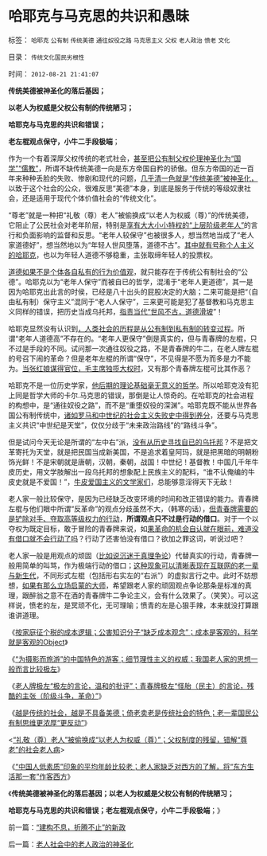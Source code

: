 # 哈耶克与马克思的共识和愚昧

标签： `哈耶克` `公有制` `传统美德` `通往奴役之路` `马克思主义` `父权` `老人政治` `愤老` `文化` 

目录： `传统文化国民劣根性`

时间： `2012-08-21 21:41:07`

**传统美德被神圣化的落后基因；**

**以老人为权威是父权公有制的传统陋习；**

**哈耶克与马克思的共识和错误；**

**老左棍观点保守，小牛二手段极端**；

作为一个有着深厚父权传统的老式社会，[甚至把公有制父权伦理神圣化为“国学”“儒教”](../../../2009/3/21/三纲五常儒家理教之国学精华的科学实用性.md)，所谓不缺传统美德一向是东方帝国自矜的骄傲。但东方帝国的近一百年来种种丢脸的失败、惨剧和现代的问题，[几乎清一色就是“传统美德”被神圣化，](../../../2009/3/24/为什么有中国特色的四不象是不稳定的系统.md)以致于这个社会的公众，很难反思“美德”本身，到底是服务于传统的等级奴隶社会，还是适用于现代个体价值社会的“传统文化”。

“尊老”就是一种把“礼敬（尊）老人”被偷换成“以老人为权威（尊）”的传统美德，它阻止了公民社会对老年阶层，特别是[享有大大小小特权的“上层阶级老年人”](../../../2009/7/30/小小特权之多乎哉？不多也！.md)的言行和负面影响的监督和反思。“老年人较保守”也被很多人，想当然地当成了“老人家道德好”，想当然地以为“年轻人世风堕落，道德不古”。[其中就有号称个人主义的哈耶克](../../../2011/2/26/哈耶克的错误和奥地利学派的弱点.md)，也以为年轻人道德不够稳重，主张取缔年轻人的投票权。

[道德如果不是个体各自私有的行为价值观](../../../2011/4/1/为什么道德不能凌驾于法律？.md)，就只能存在于传统公有制社会的“公德”。哈耶克以为“老年人保守”而被自已的哲学，混淆于“老年人更道德”，其一是因为哈耶克出此言的时侯，已经是八十出头的屁股决定的大脑；二来可能是把“（自由私有制）保守主义”混同于“老人人保守”，三来更可能是犯了基督教和马克思主义同样的错误，把历史当成乌托邦，[指责当代“世风不古，道德滑坡](../../../2012/4/6/“道德滑坡，缺乏信仰”即“祖宗之法不可变”.md)”！

哈耶克显然没有认识到[，人类社会的历程是从公有制到私有制的转变过程](../../../2011/5/17/人类发展从公有制走向私有制.md)。所谓“老年人道德高”不存在的。“老年人更保守”倒是真实的，但与青春牌的左棍，只不过是手段的不同。试问那一次通往奴役之路，不是青春牌的牛二，在老人牌左棍的号召下闹的革命？但是老年左棍的所谓“保守”，不见得是不愿为而多是力不能为。[当张红娘谋得官位，毛主席独揽大权时](../../../2012/3/18/乌有之乡是典型的黑社会.md)，又有那个青春牌左棍可比其作恶？

哈耶克不是一位历史学家，[他后期的理论基础毫无意义的哲学](../../../2010/10/18/世界上没有“右派”的哲学家.md)。所以哈耶克没有犯上同是哲学大师的卡尔.马克思的错误，那倒是让人惊奇的。在哈耶克的社会进程的构想中，是“通往奴役之路”，而不是“重堕奴役的深渊”。哈耶克既不能从世界各国公有制传统中，[诸如罗马和中世纪的社会主义失败史中得到养分](../../../2012/7/25/犹太人对中世纪经济复苏有重大贡献.md)，还要与马克思主义共识“中世纪是天堂”，仅仅分歧于“未来政治路线”的“路线斗争”。

但是试问今天无论是所谓的“左中右”派，[没有从历史寻找自已的乌托邦](../../../2012/1/2/愚民三步曲和三层次的愚民：“文过饰非，虚拟正义，以邻为壑”.md)？不是把文革寄托为天堂，就是把民国当成新美国，不是追求着皇阿玛，就是把黑暗的明朝粉饰光鲜！不是宋朝就是唐朝，汉朝，秦朝，战国！中世纪！基督教！中国几千年牛皮历史，用文学肢解出一段乌托邦的想象配上民族主义的配料，“谁不认俺编的牛皮史就是不爱国！”，[牛皮爱国主义的文学家们](../../../2010/6/2/中国古代建筑技术落后的原因;牛皮爱国主义有用吗？.md)，总能够意淫得天下无敌！

老人家一般比较保守，是因为已经缺乏改变环境的时间和改正错误的能力。青春牌左棍与他们眼中所谓“反革命”的观点分歧虽然不大，（韩寒的话），[但青春牌需要的是铲除对手、夺取高等级权力的行动](../../../2012/2/1/横眉冷对伪君子，左狗总是闹革命.md)，**所谓观点只不过是行动的借口**。对于一个以夺权为既定目标，敢于冒险的青春牌来说，如[果革命的机会自认就在眼前，难道没有借口就不会行动了吗](../../../2012/1/19/建构社会是大忌讳；“反谷物法”不是革命.md)？行动了还害怕没有借口？欲加之罪这词，听说过吧？

老人家一般是用观点的顽固（[比如说沉迷于真理争论](../../../2011/2/18/社会进步从解决身边最大的软柿子开始.md)）代替真实的行动，青春牌一般用简单的叫骂，作为极端行动的借口；[这种现象可以清晰表现在互联网的老一辈与新生代](../../../2012/6/8/暴徒的“正义”是公害的纵容.md)，不同形式左棍（包括形右实左的“右派”）的虚拟言行之中。此时不妨想想，[如果有那么立场启蒙的大师](../../../2011/12/26/“不争论”是尊重自已的美德；“不急于争论”是养生好习惯.md)，希望跟老人家的顽固观点争论那条是标准的真理，跟醉翁之意不在酒的青春牌牛二争论主义，会有什么效果了。（笑笑）。可以这样说，愤老的左，是冥顽不化，无可理喻；愤青的左是心狠手辣，本来就没打算跟谁讲道理。

《[按家庭征个税的成本逻辑；公害知识分子“缺乏成本观念”；成本是客观的，科学就是客观的Object](../../../2012/8/19/公害知识分子要学会尊重“成本”.md)》

《[“为摄影而旅游”的中国特色的游客；细节理性主义的权威；我国老人家的思想一般而言比较极左](../../../2012/8/19/我国老人家的思想一般而言比较极左.md)》

《[老人牌极左“极左的言论，温和的批评”；青春牌极左“怪胎（民主）的言论，残酷的主张（阶级斗争，革命）”](../../../2012/8/19/愤老和愤青.md)》

《[越是传统的社会，越是不具备美德；倚老卖老是传统社会的特色；老一辈国民公有制思维更浓厚“更反动”](../../../2012/8/20/倚老卖老是传统社会的特色.md)》

<[“礼敬（尊）老人”被偷换成“以老人为权威（尊）”；父权制度的残留，错解“尊老”的社会老人病](../../../2012/8/20/西方游客以青壮年为主，中国游客以老年退休者为主；.md)>

《[“中国人低素质”印象的平均年龄比较老；老人家缺乏对西方的了解，将“东方生活那一套”作客西方](../../../2012/8/20/“中国人低素质”的平均年龄比较老；.md)》

《**传统美德被神圣化的落后基因；以老人为权威是父权公有制的传统陋习；**

**哈耶克与马克思的共识和错误；老左棍观点保守，小牛二手段极端**；》



前一篇：[“建构不息，折腾不止”的新政](../../../2012/8/20/“建构不息，折腾不止”的新政.md)

后一篇：[老人社会中的老人政治的神圣化](../../../2012/8/21/老人社会中的老人政治的神圣化.md)